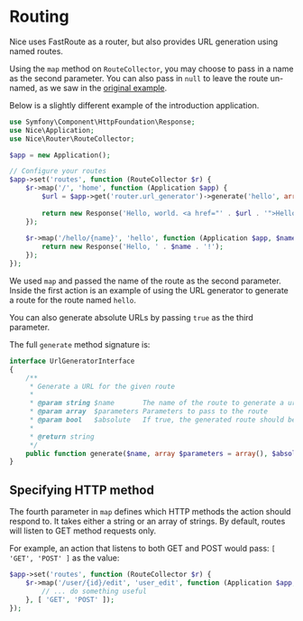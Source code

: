 Routing
=======

Nice uses FastRoute as a router, but also provides URL generation using named routes.

Using the `map` method on `RouteCollector`, you may choose to pass in a name as the second parameter. You can also 
pass in `null` to leave the route un-named, as we saw in the [original example](your-first-app.md).

Below is a slightly different example of the introduction application.

```php
use Symfony\Component\HttpFoundation\Response;
use Nice\Application;
use Nice\Router\RouteCollector;

$app = new Application();

// Configure your routes
$app->set('routes', function (RouteCollector $r) {
    $r->map('/', 'home', function (Application $app) {
        $url = $app->get('router.url_generator')->generate('hello', array('name' => 'Tyler'));
        
        return new Response('Hello, world. <a href="' . $url . '">Hello, Tyler.</a>');
    });
    
    $r->map('/hello/{name}', 'hello', function (Application $app, $name) {
        return new Response('Hello, ' . $name . '!');
    });
});
```

We used `map` and passed the name of the route as the second parameter. Inside the first action is an
example of using the URL generator to generate a route for the route named `hello`.

You can also generate absolute URLs by passing `true` as the third parameter.

The full `generate` method signature is:

```php
interface UrlGeneratorInterface
{
    /**
     * Generate a URL for the given route
     *
     * @param string $name       The name of the route to generate a url for
     * @param array  $parameters Parameters to pass to the route
     * @param bool   $absolute   If true, the generated route should be absolute
     *
     * @return string
     */
    public function generate($name, array $parameters = array(), $absolute = false);
}
```

Specifying HTTP method
----------------------

The fourth parameter in `map` defines which HTTP methods the action should respond to. It takes either a string or
an array of strings. By default, routes will listen to GET method requests only.

For example, an action that listens to both GET and POST would pass: `[ 'GET', 'POST' ]` as the value:

```php
$app->set('routes', function (RouteCollector $r) {
    $r->map('/user/{id}/edit', 'user_edit', function (Application $app, $id) {
        // ... do something useful
    }, [ 'GET', 'POST' ]);
});
```